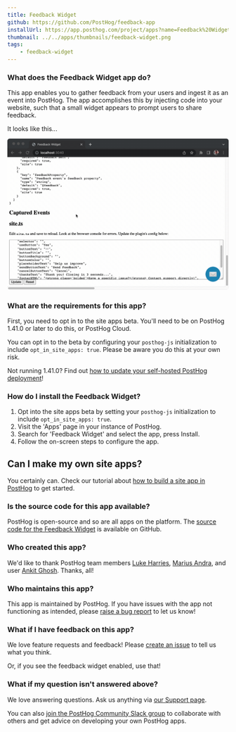 ```yaml
---
title: Feedback Widget
github: https://github.com/PostHog/feedback-app
installUrl: https://app.posthog.com/project/apps?name=Feedback%20Widget
thumbnail: ../../apps/thumbnails/feedback-widget.png
tags:
    - feedback-widget
---
```


### What does the Feedback Widget app do?

This app enables you to gather feedback from your users and ingest it as an event into PostHog. The app accomplishes this by injecting code into your website, such that a small widget appears to prompt users to share feedback. 

It looks like this...

![Feedback widget](../../images/blog/feedback-widget.gif)

### What are the requirements for this app?

First, you need to opt in to the site apps beta. You'll need to be on PostHog 1.41.0 or later to do this, or PostHog Cloud. 

You can opt in to the beta by configuring your `posthog-js` initialization to include `opt_in_site_apps: true`. Please be aware you do this at your own risk.

Not running 1.41.0? Find out [how to update your self-hosted PostHog deployment](/docs/runbook/upgrading-posthog)!

### How do I install the Feedback Widget?

1. Opt into the site apps beta by setting your `posthog-js` initialization to include `opt_in_site_apps: true`.  
2. Visit the 'Apps' page in your instance of PostHog.
3. Search for 'Feedback Widget' and select the app, press Install.
4. Follow the on-screen steps to configure the app.

## Can I make my own site apps?

You certainly can. Check our tutorial about [how to build a site app in PostHog](/tutorials/build-site-app) to get started. 

### Is the source code for this app available?

PostHog is open-source and so are all apps on the platform. The [source code for the Feedback Widget](https://github.com/PostHog/downsampling-plugin) is available on GitHub.

### Who created this app?

We'd like to thank PostHog team members [Luke Harries](https://github.com/lharries), [Marius Andra](https://github.com/mariusandra), and user [Ankit Ghosh](https://github.com/Growthfyi). Thanks, all!

### Who maintains this app?

This app is maintained by PostHog. If you have issues with the app not functioning as intended, please [raise a bug report](https://github.com/PostHog/posthog/issues/new?assignees=&labels=bug&template=bug_report.md) to let us know!

### What if I have feedback on this app?

We love feature requests and feedback! Please [create an issue](https://github.com/PostHog/posthog/issues/new?assignees=&labels=enhancement%2C+feature&template=feature_request.md) to tell us what you think.

Or, if you see the feedback widget enabled, use that!

### What if my question isn't answered above?

We love answering questions. Ask us anything via [our Support page](/questions).

You can also [join the PostHog Community Slack group](/slack) to collaborate with others and get advice on developing your own PostHog apps.
